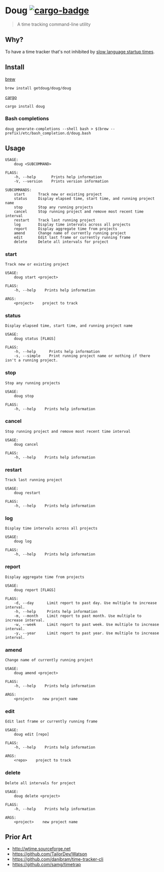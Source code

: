 # Doug [![cargo-badge](https://img.shields.io/crates/v/doug.svg)](https://crates.io/crates/doug)
> A time tracking command-line utility

## Why?

To have a time tracker that's not inhibited by [slow language startup times][0].

## Install

[brew][1]

```
brew install getdoug/doug/doug
```

[cargo][2]

```
cargo install doug
```

### Bash completions
```
doug generate-completions --shell bash > $(brew --prefix)/etc/bash_completion.d/doug.bash
```

## Usage
```
USAGE:
    doug <SUBCOMMAND>

FLAGS:
    -h, --help       Prints help information
    -V, --version    Prints version information

SUBCOMMANDS:
    start      Track new or existing project
    status     Display elapsed time, start time, and running project name
    stop       Stop any running projects
    cancel     Stop running project and remove most recent time interval
    restart    Track last running project
    log        Display time intervals across all projects
    report     Display aggregate time from projects
    amend      Change name of currently running project
    edit       Edit last frame or currently running frame
    delete     Delete all intervals for project
```

### start
```
Track new or existing project

USAGE:
    doug start <project>

FLAGS:
    -h, --help    Prints help information

ARGS:
    <project>    project to track
```
### status
```
Display elapsed time, start time, and running project name

USAGE:
    doug status [FLAGS]

FLAGS:
    -h, --help      Prints help information
    -s, --simple    Print running project name or nothing if there isn't a running project.
```
### stop
```
Stop any running projects

USAGE:
    doug stop

FLAGS:
    -h, --help    Prints help information
```
### cancel
```
Stop running project and remove most recent time interval

USAGE:
    doug cancel

FLAGS:
    -h, --help    Prints help information
```
### restart
```
Track last running project

USAGE:
    doug restart

FLAGS:
    -h, --help    Prints help information
```
### log
```
Display time intervals across all projects

USAGE:
    doug log

FLAGS:
    -h, --help    Prints help information
```
### report
```
Display aggregate time from projects

USAGE:
    doug report [FLAGS]

FLAGS:
    -d, --day      Limit report to past day. Use multiple to increase interval.
    -h, --help     Prints help information
    -m, --month    Limit report to past month. Use multiple to increase interval.
    -w, --week     Limit report to past week. Use multiple to increase interval.
    -y, --year     Limit report to past year. Use multiple to increase interval.
```
### amend
```
Change name of currently running project

USAGE:
    doug amend <project>

FLAGS:
    -h, --help    Prints help information

ARGS:
    <project>    new project name
```
### edit
```
Edit last frame or currently running frame

USAGE:
    doug edit [repo]

FLAGS:
    -h, --help    Prints help information

ARGS:
    <repo>    project to track
```
### delete
```
Delete all intervals for project

USAGE:
    doug delete <project>

FLAGS:
    -h, --help    Prints help information

ARGS:
    <project>    new project name
```
## Prior Art

- <http://wtime.sourceforge.net>
- <https://github.com/TailorDev/Watson>
- <https://github.com/danibram/time-tracker-cli>
- <https://github.com/samg/timetrap>

[0]: https://mail.python.org/pipermail/python-dev/2017-July/148656.html
[1]: https://brew.sh
[2]: http://doc.crates.io

